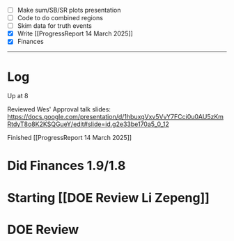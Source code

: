 - [ ] Make sum/SB/SR plots presentation
- [ ] Code to do combined regions
- [ ] Skim data for truth events
- [x] Write  [[ProgressReport 14 March 2025]]
- [x] Finances

---

# Log

 Up at 8

Reviewed Wes' Approval talk slides:
	https://docs.google.com/presentation/d/1hbuxgVxv5VvY7FCci0u0AU5zKmRtdyT8o8K2KSQGueY/edit#slide=id.g2e33be170a5_0_12

Finished [[ProgressReport 14 March 2025]]

# Did Finances 1.9/1.8

# Starting  [[DOE Review Li Zepeng]] 
# DOE Review 